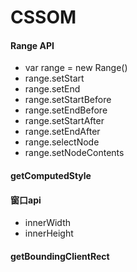 # CSSOM

#### Range API

* var range = new Range()
* range.setStart
* range.setEnd
* range.setStartBefore
* range.setEndBefore
* range.setStartAfter
* range.setEndAfter
* range.selectNode
* range.setNodeContents 

####  getComputedStyle

#### 窗口api

* innerWidth
* innerHeight

#### getBoundingClientRect





